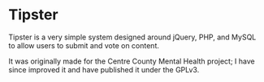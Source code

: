 # Tipster
Tipster is a very simple system designed around jQuery, PHP, and MySQL to allow users to submit and vote on content.

It was originally made for the Centre County Mental Health project; I have since improved it and have published it under the GPLv3.

